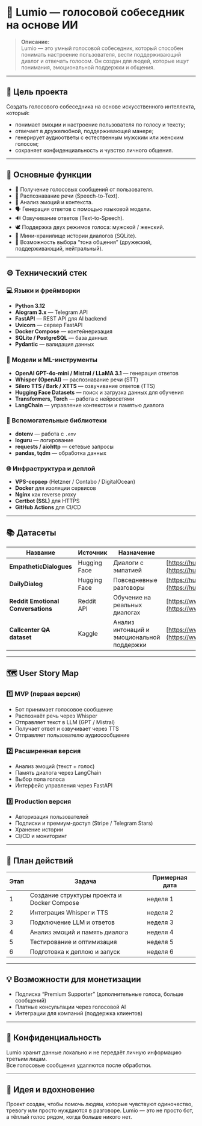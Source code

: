 
# 🌟 Lumio — голосовой собеседник на основе ИИ

> **Описание:**  
Lumio — это умный голосовой собеседник, который способен понимать настроение пользователя, вести поддерживающий диалог и отвечать голосом. Он создан для людей, которые ищут понимания, эмоциональной поддержки и общения.

---

## 🎯 Цель проекта
Создать голосового собеседника на основе искусственного интеллекта, который:
- понимает эмоции и настроение пользователя по голосу и тексту;
- отвечает в дружелюбной, поддерживающей манере;
- генерирует аудиоответы с естественным мужским или женским голосом;
- сохраняет конфиденциальность и чувство личного общения.

---

## 🧩 Основные функции
- 🎤 Получение голосовых сообщений от пользователя.  
- 💬 Распознавание речи (Speech-to-Text).  
- 🧠 Анализ эмоций и контекста.  
- 🗣️ Генерация ответов с помощью языковой модели.  
- 🔊 Озвучивание ответов (Text-to-Speech).  
- 🕊️ Поддержка двух режимов голоса: мужской / женский.  
- 💾 Мини-хранилище истории диалогов (SQLite).  
- 🧍 Возможность выбора “тона общения” (дружеский, поддерживающий, нейтральный).

---

## ⚙️ Технический стек

### 💻 Языки и фреймворки
- **Python 3.12**
- **Aiogram 3.x** — Telegram API
- **FastAPI** — REST API для AI backend
- **Uvicorn** — сервер FastAPI
- **Docker Compose** — контейнеризация
- **SQLite / PostgreSQL** — база данных
- **Pydantic** — валидация данных

### 🧠 Модели и ML-инструменты
- **OpenAI GPT-4o-mini / Mistral / LLaMA 3.1** — генерация ответов  
- **Whisper (OpenAI)** — распознавание речи (STT)  
- **Silero TTS / Bark / XTTS** — озвучивание ответов (TTS)  
- **Hugging Face Datasets** — поиск и загрузка данных для обучения  
- **Transformers, Torch** — работа с нейросетями  
- **LangChain** — управление контекстом и памятью диалога

### 🧰 Вспомогательные библиотеки
- **dotenv** — работа с `.env`
- **loguru** — логирование
- **requests / aiohttp** — сетевые запросы
- **pandas, tqdm** — обработка данных

### 🌐 Инфраструктура и деплой
- **VPS-сервер** (Hetzner / Contabo / DigitalOcean)
- **Docker** для изоляции сервисов
- **Nginx** как reverse proxy
- **Certbot (SSL)** для HTTPS
- **GitHub Actions** для CI/CD

---

## 📚 Датасеты

| Название | Источник | Назначение | Ссылка |
|-----------|-----------|------------|--------|
| **EmpatheticDialogues** | Hugging Face | Диалоги с эмпатией | [https://huggingface.co/datasets/empathetic_dialogues](https://huggingface.co/datasets/empathetic_dialogues) |
| **DailyDialog** | Hugging Face | Повседневные разговоры | [https://huggingface.co/datasets/daily_dialog](https://huggingface.co/datasets/daily_dialog) |
| **Reddit Emotional Conversations** | Reddit API | Обучение на реальных диалогах | [https://www.reddit.com/dev/api](https://www.reddit.com/dev/api) |
| **Callcenter QA dataset** | Kaggle | Анализ интонаций и эмоциональной поддержки | [https://www.kaggle.com/datasets](https://www.kaggle.com/datasets) |

---

## 🗺️ User Story Map

### 1️⃣ MVP (первая версия)
- Бот принимает голосовое сообщение
- Распознаёт речь через Whisper
- Отправляет текст в LLM (GPT / Mistral)
- Получает ответ и озвучивает через TTS
- Отправляет пользователю аудиосообщение

### 2️⃣ Расширенная версия
- Анализ эмоций (текст + голос)
- Память диалога через LangChain
- Выбор пола голоса
- Интерфейс управления через FastAPI

### 3️⃣ Production версия
- Авторизация пользователей
- Подписки и премиум-доступ (Stripe / Telegram Stars)
- Хранение истории
- CI/CD и мониторинг

---

## 📅 План действий

| Этап | Задача | Примерная дата |
|------|--------|----------------|
| 1 | Создание структуры проекта и Docker Compose | неделя 1 |
| 2 | Интеграция Whisper и TTS | неделя 2 |
| 3 | Подключение LLM и ответов | неделя 3 |
| 4 | Анализ эмоций и память диалога | неделя 4 |
| 5 | Тестирование и оптимизация | неделя 5 |
| 6 | Подготовка к деплою и запуск | неделя 6 |

---

## 💡 Возможности для монетизации
- Подписка “Premium Supporter” (дополнительные голоса, больше сообщений)
- Платные консультации через голосовой AI
- Интеграции для компаний (поддержка клиентов)

---

## 🔐 Конфиденциальность
Lumio хранит данные локально и не передаёт личную информацию третьим лицам.  
Все голосовые сообщения удаляются после обработки.

---

## 🧠 Идея и вдохновение
Проект создан, чтобы помочь людям, которые чувствуют одиночество, тревогу или просто нуждаются в разговоре. Lumio — это не просто бот, а тёплый голос рядом, когда больше никого нет.
